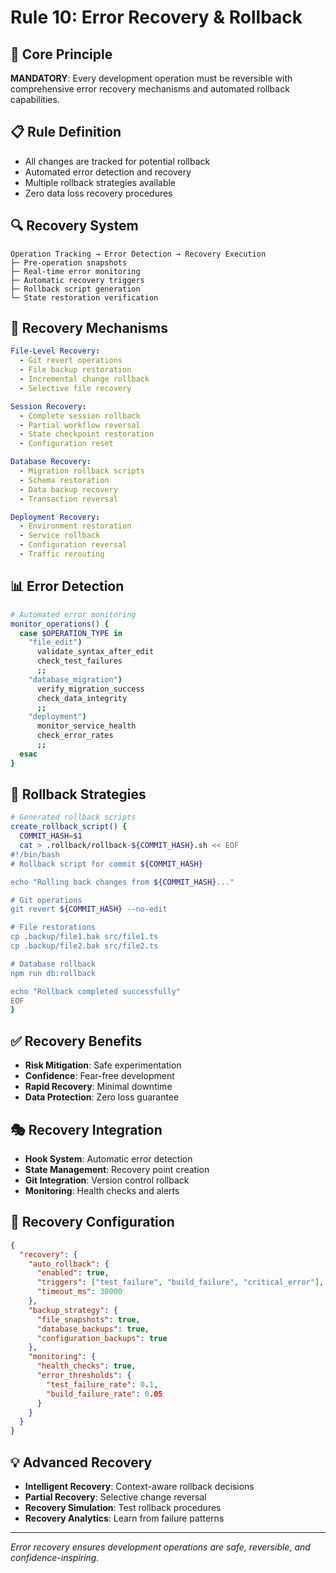 # Rule 10: Error Recovery & Rollback

## 🎯 Core Principle
**MANDATORY**: Every development operation must be reversible with comprehensive error recovery mechanisms and automated rollback capabilities.

## 📋 Rule Definition
- All changes are tracked for potential rollback
- Automated error detection and recovery
- Multiple rollback strategies available
- Zero data loss recovery procedures

## 🔍 Recovery System
```
Operation Tracking → Error Detection → Recovery Execution
├─ Pre-operation snapshots
├─ Real-time error monitoring
├─ Automatic recovery triggers
├─ Rollback script generation
└─ State restoration verification
```

## 🎯 Recovery Mechanisms
```yaml
File-Level Recovery:
  - Git revert operations
  - File backup restoration
  - Incremental change rollback
  - Selective file recovery

Session Recovery:
  - Complete session rollback
  - Partial workflow reversal
  - State checkpoint restoration
  - Configuration reset

Database Recovery:
  - Migration rollback scripts
  - Schema restoration
  - Data backup recovery
  - Transaction reversal

Deployment Recovery:
  - Environment restoration
  - Service rollback
  - Configuration reversal
  - Traffic rerouting
```

## 📊 Error Detection
```bash
# Automated error monitoring
monitor_operations() {
  case $OPERATION_TYPE in
    "file_edit")
      validate_syntax_after_edit
      check_test_failures
      ;;
    "database_migration")
      verify_migration_success
      check_data_integrity
      ;;
    "deployment")
      monitor_service_health
      check_error_rates
      ;;
  esac
}
```

## 🔄 Rollback Strategies
```bash
# Generated rollback scripts
create_rollback_script() {
  COMMIT_HASH=$1
  cat > .rollback/rollback-${COMMIT_HASH}.sh << EOF
#!/bin/bash
# Rollback script for commit ${COMMIT_HASH}

echo "Rolling back changes from ${COMMIT_HASH}..."

# Git operations
git revert ${COMMIT_HASH} --no-edit

# File restorations
cp .backup/file1.bak src/file1.ts
cp .backup/file2.bak src/file2.ts

# Database rollback
npm run db:rollback

echo "Rollback completed successfully"
EOF
}
```

## ✅ Recovery Benefits
- **Risk Mitigation**: Safe experimentation
- **Confidence**: Fear-free development
- **Rapid Recovery**: Minimal downtime
- **Data Protection**: Zero loss guarantee

## 🎭 Recovery Integration
- **Hook System**: Automatic error detection
- **State Management**: Recovery point creation
- **Git Integration**: Version control rollback
- **Monitoring**: Health checks and alerts

## 📝 Recovery Configuration
```json
{
  "recovery": {
    "auto_rollback": {
      "enabled": true,
      "triggers": ["test_failure", "build_failure", "critical_error"],
      "timeout_ms": 30000
    },
    "backup_strategy": {
      "file_snapshots": true,
      "database_backups": true,
      "configuration_backups": true
    },
    "monitoring": {
      "health_checks": true,
      "error_thresholds": {
        "test_failure_rate": 0.1,
        "build_failure_rate": 0.05
      }
    }
  }
}
```

## 💡 Advanced Recovery
- **Intelligent Recovery**: Context-aware rollback decisions
- **Partial Recovery**: Selective change reversal
- **Recovery Simulation**: Test rollback procedures
- **Recovery Analytics**: Learn from failure patterns

---
*Error recovery ensures development operations are safe, reversible, and confidence-inspiring.*